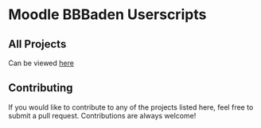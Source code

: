 # Moodle BBBaden Userscripts

## All Projects
Can be viewed [here](AllProjects.md)

## Contributing
If you would like to contribute to any of the projects listed here, feel free to submit a pull request. Contributions are always welcome!
